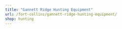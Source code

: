 ```yaml
---
title: "Gannett Ridge Hunting Equipment"
url: /fort-collins/gannett-ridge-hunting-equipment/
shop: hunting
---
```

